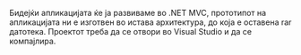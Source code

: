 Бидејќи апликацијата ќе ја развиваме во .NET MVC, прототипот на апликацијата ни е изготвен во истава архитектура, до која е оставена rar датотека.
Проектот треба да се отвори во Visual Studio и да се компајлира.
